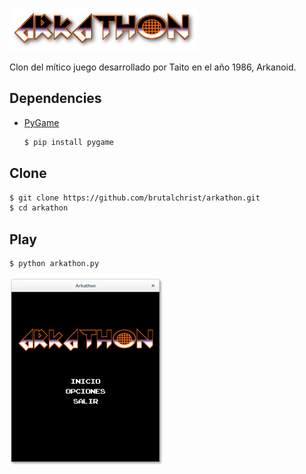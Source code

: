 ![Arkathon](https://raw.githubusercontent.com/brutalchrist/arkathon/5b097b383a49314b58dad5300da06341466257ba/Arkathon.png)

Clon del mítico juego desarrollado por Taito en el año 1986, Arkanoid.

## Dependencies

- [PyGame](https://www.pygame.org/news)
  ```bash
  $ pip install pygame
  ```
  
## Clone

```bash
$ git clone https://github.com/brutalchrist/arkathon.git
$ cd arkathon
```

## Play

```bash
$ python arkathon.py
```

![Arkathon menu](https://raw.githubusercontent.com/brutalchrist/arkathon/5b097b383a49314b58dad5300da06341466257ba/Arkathon_menu.png)
